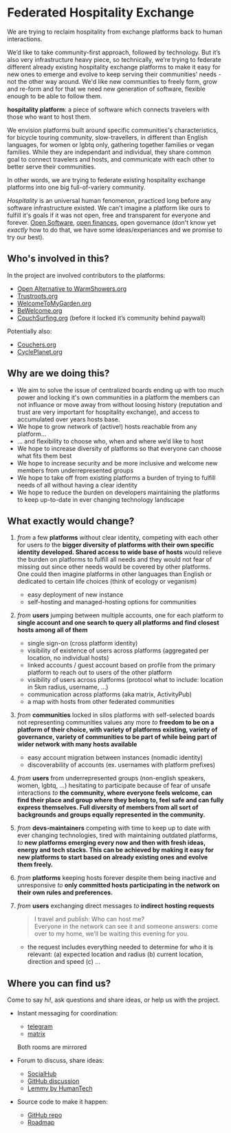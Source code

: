 # Federated Hospitality Exchange

We are trying to reclaim hospitality from exchange platforms back to human interactions.

We’d like to take community-first approach, followed by technology. But it’s also very infrastructure heavy piece, so technically, we’re trying to federate different already existing hospitality exchange platforms to make it easy for new ones to emerge and evolve to keep serving their communities' needs - not the other way around. We'd like new communities to freely form, grow and re-form and for that we need new generation of software, flexible enough to be able to follow them.

**hospitality platform**: a piece of software which connects travelers with those who want to host them. 

We envision platforms built around specific communities's characteristics, for bicycle touring community, slow-travellers, in different than English languages, for women or lgbtq only, gathering together families or vegan families. While they are independant and individual, they share common goal to connect travelers and hosts, and communicate with each other to better serve their communities.

In other words, we are trying to federate existing hospitality exchange platforms into one big full-of-variery community.

_Hospitality_ is an universal human fenomenon, practiced long before any software infrastructure existed. We can't imagine a platform like ours to fulfill it's goals if it was not open, free and transparent for everyone and forever. [Open Software](https://github.com/FediHospEx/fedihospex.github.io), [open finances](https://opencollective.com/), open governance (don't know yet _exactly_ how to do that, we have some ideas/experiances and we promise to try our best).

## Who's involved in this? 

In the project are involved contributors to the platforms:
- [Open Alternative to WarmShowers.org](https://WarmShowers.bike)
- [Trustroots.org](https://Trustroots.org)
- [WelcomeToMyGarden.org](https://WelcomeToMyGarden.org) 
- [BeWelcome.org](https://BeWelcome.org)
- [CouchSurfing.org](https://CouchSurfing.org) (before it locked it’s community behind paywall)

Potentially also:
- [Couchers.org](https://Couchers.org)
- [CyclePlanet.org](https://CyclePlanet.org)


## Why are we doing this?

* We aim to solve the issue of centralized boards ending up with too much power and locking it's own communities in a platform the members can not influance or move away from without loosing history (reputation and trust are very important for hospitality exchange), and access to accumulated over years hosts base.
* We hope to grow network of (active!) hosts reachable from any platform…
* … and flexibility to choose who, when and where we’d like to host
* We hope to increase diversity of platforms so that everyone can choose what fits them best
* We hope to increase security and be more inclusive and welcome new members from underrepresented groups
* We hope to take off from existing platforms a burden of trying to fulfill needs of all without having a clear identity
* We hope to reduce the burden on developers maintaining the platforms to keep up-to-date in ever changing technology landscape


## What exactly would change?

1. *from* a few **platforms** without clear identity, competing with each other for users
   *to* the **bigger diversity of platforms with their own specific identity developed. Shared access to wide base of hosts** would relieve the burden on platforms to fulfill all needs and they would not fear of missing out since other needs would be covered by other platforms. One could then imagine platforms in other languages than English or dedicated to certain life choices (think of ecology or veganism)
   - easy deployment of new instance
   - self-hosting and managed-hosting options for communities

1. *from* **users** jumping between multiple accounts, one for each platform
   *to* **single account and one search to query all platforms and find closest hosts among all of them**
   - single sign-on (cross platform identity)
   - visibility of existence of users across platforms (aggregated per location, no individual hosts)
   - linked accounts / guest account based on profile from the primary platform to reach out to users of the other platform
   - visibility of users across platforms (protocol what to include: location in 5km radius, username, …)
   - communication across platforms (aka matrix, ActivityPub)
   - a map with hosts from other federated communities

1. *from* **communities** locked in silos platforms with self-selected boards not representing communities values any more 
   *to* **freedom to be on a platform of their choice, with variety of platforms existing, variety of governance, variety of communities to be part of while being part of wider network with many hosts available**
   - easy account migration between instances (nomadic identity)
   - discoverability of accounts (ex. usernames with platform prefixes)

1. *from* **users** from underrepresented groups (non-english speakers, women, lgbtq, …) hesitating to participate because of fear of unsafe interactions
   *to* **the community, where everyone feels welcome, can find their place and group where they belong to, feel safe and can fully express themselves. Full diversity of members from all sort of backgrounds and groups equally represented in the community.**

1. *from* **devs-maintainers** competing with time to keep up to date with ever changing technologies, tired with maintaining outdated platforms,
   *to* **new platforms emerging every now and then with fresh ideas, energy and tech stacks. This can be achieved by making it easy for new platforms to start based on already existing ones and evolve them freely.**

1. *from* **platforms** keeping hosts forever despite them being inactive and unresponsive
   *to* **only committed hosts participating in the network on their own rules and preferences.**

1. *from* **users** exchanging direct messages 
   *to* **indirect hosting requests**

   > I travel and publish: Who can host me? \
   > Everyone in the network can see it and someone answers: come over to my home, we’ll be waiting this evening for you.
   
   - the request includes everything needed to determine for who it is relevant: (a) expected location and radius (b) current location, direction and speed (c) …


## Where you can find us?

Come to say *hi!*, ask questions and share ideas, or help us with the project.

* Instant messaging for coordination:
  - [telegram](https://t.me/joinchat/bSRAq8EqivM4ZmZi)
  - [matrix](https://matrix.to/#/#hospex:matrix.org)
  
   Both rooms are mirrored

* Forum to discuss, share ideas:
  - [SocialHub](https://socialhub.activitypub.rocks/c/software/14)
  - [GitHub discussion](https://github.com/FediHospEx/federated-trustroots/discussions)
  - [Lemmy by HumanTech](https://lemmy.ml/post/66076)

* Source code to make it happen:
  - [GitHub repo](https://github.com/FediHospEx)
  - [Roadmap](https://github.com/orgs/FediHospEx/projects/1)
